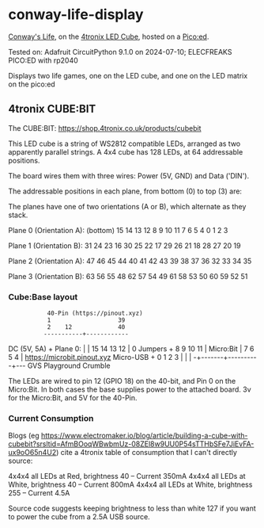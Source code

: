 # conway-life-display

[Conway's Life](https://en.wikipedia.org/wiki/Conway%27s_Game_of_Life), on the [4tronix LED Cube](https://shop.4tronix.co.uk/products/cubebit), hosted on a [Pico:ed](https://www.elecfreaks.com/learn-en/pico-ed/index.html).

Tested on: Adafruit CircuitPython 9.1.0 on 2024-07-10; ELECFREAKS PICO:ED with rp2040

Displays two life games, one on the LED cube, and one on the LED matrix on the pico:ed

## 4tronix CUBE:BIT

The CUBE:BIT: https://shop.4tronix.co.uk/products/cubebit

This LED cube is a string of WS2812 compatible LEDs, arranged as two apparently parallel strings. A 4x4 cube has 128 LEDs, at 64 addressable positions.

The board wires them with three wires: Power (5V, GND) and Data ('DIN').

The addressable positions in each plane, from bottom (0) to top (3) are:

The planes have one of two orientations (A or B), which alternate as they stack.

Plane 0 (Orientation A): (bottom)
 15  14  13  12
  8   9  10  11
  7   6   5   4
  0   1   2   3

Plane 1 (Orientation B):
 31  24  23  16
 30  25  22  17
 29  26  21  18
 28  27  20  19

Plane 2 (Orientation A):
 47  46  45  44
 40  41  42  43
 39  38  37  36
 32  33  34  35

Plane 3 (Orientation B):
 63  56  55  48
 62  57  54  49
 61  58  53  50
 60  59  52  51

### Cube:Base layout

               40-Pin (https://pinout.xyz)
               1                   39
               2    12             40
              -----------+------------
 DC (5V, 5A) + Plane 0:               |
             |     15  14  13  12     | 0
 Jumpers     +      8   9  10  11     |  Micro:Bit
             |      7   6   5   4     |  https://microbit.pinout.xyz
  Micro-USB  +      0   1   2   3     | 
             |                        |
              -+-------+----------+---
              GVS  Playground  Crumble

The LEDs are wired to pin 12 (GPIO 18) on the 40-bit, and Pin 0 on the Micro:Bit. In both cases the base supplies power to the attached board. 3v for the Micro:Bit, and 5V for the 40-Pin.

### Current Consumption

Blogs (eg https://www.electromaker.io/blog/article/building-a-cube-with-cubebit?srsltid=AfmBOoqWBwbmUz-08ZEl8w9UU0P54sTTHbSFe7JiEvFA-ux9oO65n4U2) cite a 4tronix table of consumption that I can't directly source:

4x4x4 all LEDs at Red, brightness 40 – Current 350mA
4x4x4 all LEDs at White, brightness 40 – Current 800mA
4x4x4 all LEDs at White, brightness 255 – Current 4.5A

Source code suggests keeping brightness to less than white 127 if you want to power the cube from a 2.5A USB source.